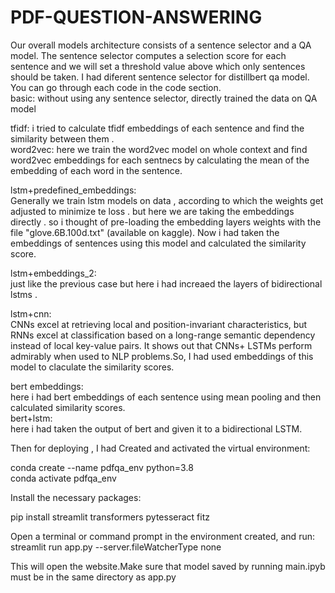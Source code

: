# PDF-QUESTION-ANSWERING
Our overall models architecture consists of a sentence selector and a QA model. 
The sentence selector computes a selection score for each sentence and we will set a threshold value above which only sentences should be taken.
I had diferent sentence selector for distillbert qa model. You can go through each code in the code section.                                                                    
basic:
 without using any sentence selector, directly trained the data on QA model   
 
tfidf:
i tried to calculate tfidf embeddings of each sentence and find the similarity between them .                                                                    
word2vec:
here we train the word2vec model on whole context and find word2vec embeddings for each sentnecs by calculating the mean of the embedding of each word in the sentence. 

lstm+predefined_embeddings:                                                                                                                                     
Generally we train lstm models on data , according to which the weights get adjusted to minimize te loss . but here we are taking the embeddings directly . so i thought  of pre-loading the  embedding layers weights with the file "glove.6B.100d.txt" (available on kaggle). Now i had taken the embeddings of sentences using this model and calculated the similarity score. 

lstm+embeddings_2:                                                                                                                                              
just like the previous case but here i had increaed the layers of bidirectional lstms .   
                                                                                                                                                                
lstm+cnn:                                                                                                                                                        
CNNs excel at retrieving local and position-invariant characteristics, but RNNs excel at classification based on a long-range semantic dependency instead of local key-value pairs. It shows out that CNNs+ LSTMs perform admirably when used to NLP problems.So, I had used embeddings of this model to claculate the similarity scores.

bert embeddings:                                                                                                                                                 
here i had bert embeddings of each sentence using mean pooling and then calculated similarity scores.                                                            
bert+lstm:                                                                                                                                                       
here i had taken the output of bert and given it to a bidirectional LSTM.                                                                                         


Then for deploying , I had Created and activated the virtual environment:  

conda create --name pdfqa_env python=3.8                                                                                                                         
conda activate pdfqa_env   
                                                                                                 
Install the necessary packages: 

pip install streamlit transformers pytesseract fitz     

Open a terminal or command prompt in the environment created, and run:                                                                                                   
 streamlit run app.py --server.fileWatcherType none                                                                                                              
                                                                                                                                                                 
                                                                                                                                                                 
This will open the website.Make sure that model saved by running main.ipyb must be in the same directory as app.py
